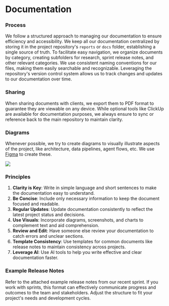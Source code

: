 # Documentation

### Process

We follow a structured approach to managing our documentation to ensure efficiency and accessibility. We keep all our documentation centralized by storing it in the project repository's `reports` or `docs` folder, establishing a single source of truth. To facilitate easy navigation, we organize documents by category, creating subfolders for research, sprint release notes, and other relevant categories. We use consistent naming conventions for our files, making them easily searchable and recognizable. Leveraging the repository's version control system allows us to track changes and updates to our documentation over time.

  

### Sharing

When sharing documents with clients, we export them to PDF format to guarantee they are viewable on any device. While optional tools like ClickUp are available for documentation purposes, we always ensure to sync or reference back to the main repository to maintain clarity.

  

### Diagrams

Whenever possible, we try to create diagrams to visually illustrate aspects of the project, like architecture, data pipelines, agent flows, etc. We use [Figma](https://www.figma.com/) to create these.

  

![](https://t9015213037.p.clickup-attachments.com/t9015213037/2dfda4e3-1a23-4db2-b84b-0302ed0d929a/image.png)

  

### Principles

1. **Clarity is Key**: Write in simple language and short sentences to make the documentation easy to understand.
2. **Be Concise**: Include only necessary information to keep the document focused and readable.
3. **Regular Updates**: Update documentation consistently to reflect the latest project status and decisions.
4. **Use Visuals**: Incorporate diagrams, screenshots, and charts to complement text and aid comprehension.
5. **Review and Edit**: Have someone else review your documentation to catch errors and unclear sections.
6. **Template Consistency**: Use templates for common documents like release notes to maintain consistency across projects.
7. **Leverage AI**: Use AI tools to help you write effective and clear documentation faster.

  

### Example Release Notes

Refer to the attached example release notes from our recent sprint. If you work with sprints, this format can effectively communicate progress and outcomes to the team and stakeholders. Adjust the structure to fit your project's needs and development cycles.